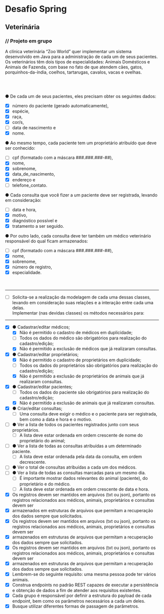 
# Desafio Spring
## Veterinária
### // Projeto em grupo

A clínica veterinária “Zoo World” quer implementar um sistema desenvolvido em Java para a administração de cada um de seus pacientes. Os veterinários têm dois tipos de especialidades: Animais Domésticos e Animais de Fazenda, com base no fato de que atendem cães, gatos, porquinhos-da-índia, coelhos, tartarugas, cavalos, vacas e ovelhas.

<br/><br/>



● De cada um de seus pacientes, eles precisam obter os seguintes dados:<br/>
  - [x] número do paciente (gerado automaticamente),<br/>
  - [x] espécie,<br/>
  - [x] raça,<br/>
  - [x] cor/s,<br/>
  - [ ] data de nascimento e<br/>
  - [x] nome.<br/>

● Ao mesmo tempo, cada paciente tem um proprietário atribuído que deve ser conhecido:<br/>
  - [ ] cpf (formatado com a máscara ###.###.###-##),<br/>
  - [x] nome,<br/>
  - [x] sobrenome,<br/>
  - [x] data_de_nascimento,<br/>
  - [x] endereço e<br/>
  - [ ] telefone_contato.<br/>

● Cada consulta que você fizer a um paciente deve ser registrada, levando em consideração:<br/> 
  - [ ] data e hora,<br/>
  - [x] motivo,<br/>
  - [x] diagnóstico possível e<br/>
  - [x] tratamento a ser seguido.<br/>

● Por outro lado, cada consulta deve ter também um médico veterinário responsável do qual ficam armazenados:<br/>
  - [ ] cpf (formatado com a máscara ###.###.###-##),<br/>
  - [x] nome,<br/>
  - [x] sobrenome,<br/>
  - [x] número de registro, <br/> 
  - [x] especialidade.<br/>
<br/><br/>

---

- [ ] Solicita-se a realização da modelagem de cada uma dessas classes, levando em consideração suas relações e a interação entre cada uma delas.<br/>
Implementar (nas devidas classes) os métodos necessários para:<br/>

---

- [x] ● Cadastrar/editar médicos;<br/>
  - [x] Não é permitido o cadastro de médicos em duplicidade;<br/>
  - [ ] Todos os dados do médico são obrigatórios para realização do cadastro/edição;<br/>
  - [X] Não é permitido a exclusão de médicos que já realizaram consultas.<br/>
- [x] ● Cadastrar/editar proprietários;<br/>
  - [X] Não é permitido o cadastro de proprietários em duplicidade;<br/>
  - [ ] Todos os dados do proprietários são obrigatórios para realização do cadastro/edição;<br/>
  - [X] Não é permitido a exclusão de proprietários de animais que já realizaram consultas.<br/>
- [x] ● Cadastrar/editar pacientes;<br/>
  - [ ] Todos os dados do paciente são obrigatórios para realização do cadastro/edição;<br/>
  - [X] Não é permitido a exclusão de animais que já realizaram consultas.<br/>
- [x] ● Criar/editar consultas;
  - [ ] Uma consulta deve exigir o médico e o paciente para ser registrada, bem como a data e hora e o motivo.<br/>
- [ ] ● Ver a lista de todos os pacientes registrados junto com seus proprietários.<br/>
  - [ ] A lista deve estar ordenada em ordem crescente de nome do proprietário do animal;<br/>
- [ ] ● Ver a lista de todas as consultas atribuídas a um determinado paciente. <br/>
  - [ ] A lista deve estar ordenada pela data da consulta, em ordem decrescente.<br/>
- [ ] ● Ver o total de consultas atribuídas a cada um dos médicos.<br/>
- [ ] ● Ver a lista de todas as consultas marcadas para um mesmo dia.<br/> 
  - [ ] É importante mostrar dados relevantes do animal (paciente), do proprietário e do médico. <br/>
  - [ ] A lista deve estar ordenada em ordem crescente de data e hora.<br/>
- [x] Os registros devem ser mantidos em arquivos (txt ou json), portanto os registros relacionados aos médicos, animais, proprietários e consultas devem ser 
- [x] armazenados em estruturas de arquivos que permitam a recuperação dos dados sempre que solicitados. <br/>
- [x] Os registros devem ser mantidos em arquivos (txt ou json), portanto os registros relacionados aos médicos, animais, proprietários e consultas devem ser 
- [x] armazenados em estruturas de arquivos que permitam a recuperação dos dados sempre que solicitados. <br/>
- [x] Os registros devem ser mantidos em arquivos (txt ou json), portanto os registros relacionados aos médicos, animais, proprietários e consultas devem ser 
- [x] armazenados em estruturas de arquivos que permitam a recuperação dos dados sempre que solicitados. <br/>
- [x] Lembrem-se do seguinte requisito: uma mesma pessoa pode ter vários animais.<br/>
- [x] Construa endpoints no padrão REST capazes de executar a persistência e obtenção de dados a fim de atender aos requisitos existentes. <br/>
- [x] Cada grupo é responsável por definir a estrutura do payload de cada endpoint, bem como os parâmetros necessários a cada um deles. <br/>
- [x] Busque utilizar diferentes formas de passagem de parâmetros.<br/>
